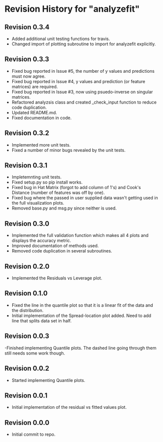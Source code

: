 # Revision History for "analyzefit"

## Revision 0.3.4
- Added additional unit testing functions for travis.
- Changed import of plotting subroutine to import for analyzefit explicitly.

## Revision 0.3.3
- Fixed bug reported in Issue #5, the number of y values and predictions must now agree.
- Fixed bug reported in Issue #4, y values and prediction (or feature matrices) are required.
- Fixed bug reported in Issue #3, now using psuedo-inverse on singular matrices.
- Refactored analyzsis class and created _check_input function to reduce code duplication.
- Updated README.md.
- Fixed documentation in code.

## Revision 0.3.2
- Implemented more unit tests.
- Fixed a number of minor bugs revealed by the unit tests.

## Revision 0.3.1
- Impletemnting unit tests.
- Fixed setup.py so pip install works.
- Fixed bug in Hat Matrix (forgot to add column of 1's) and Cook's
  Distance (number of features was off by one).
- Fixed bug where the passed in user supplied data wasn't getting used
  in the full visualization plots.
- Removed base.py and msg.py since neither is used.

## Revision 0.3.0
- Implemented the full validation function which makes all 4 plots and
  displays the accuracy metric.
- Improved documentation of methods used.
- Removed code duplication in several subroutines.

## Revision 0.2.0
- Implemented the Residuals vs Leverage plot.

## Revision 0.1.0
- Fixed the line in the quantile plot so that it is a linear fit of
  the data and the distribution.
- Initial implementation of the Spread-location plot added. Need to
  add line that splits data set in half.

## Revision 0.0.3
-Finished implementing Quantile plots. The dashed line going through
 them still needs some work though.

## Revision 0.0.2
- Started implementing Quantile plots.

## Revision 0.0.1
- Initial implementation of the residual vs fitted values plot.

## Revision 0.0.0

- Initial commit to repo.
